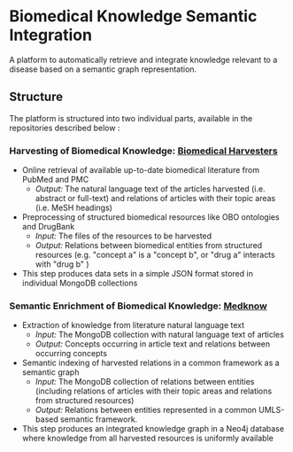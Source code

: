 # Biomedical Knowledge Semantic Integration
A platform to automatically retrieve and integrate knowledge relevant to a disease based on a semantic graph representation.

## Structure
The platform is structured into two individual parts, available in the repositories described below :
### Harvesting of Biomedical Knowledge: [Biomedical Harvesters](https://github.com/tasosnent/BiomedicalHarvesters)
* Online retrieval of available up-to-date biomedical literature from PubMed and PMC
  * *Output:* The natural language text of the articles harvested (i.e. abstract or full-text) and relations of articles with their topic areas (i.e. MeSH headings)
* Preprocessing of structured biomedical resources like OBO ontologies and DrugBank 
  * *Input:* The files of the resources to be harvested
  * *Output:* Relations between biomedical entities from structured resources (e.g. "concept a" is a "concept b", or "drug a" interacts with "drug b" )  
* This step produces data sets in a simple JSON format stored in individual MongoDB collections
### Semantic Enrichment of Biomedical Knowledge: [Medknow](https://github.com/kbogas/medknow)
* Extraction of knowledge from literature natural language text
  * *Input:* The MongoDB collection with natural language text of articles 
  * *Output:* Concepts occurring in article text and relations between occurring concepts
* Semantic indexing of harvested relations in a common framework as a semantic graph 
  * *Input:* The MongoDB collection of relations between entities (including relations of articles with their topic areas and relations from structured resources)
  * *Output:* Relations between entities represented in a common UMLS-based semantic framework.
* This step produces an integrated knowledge graph in a Neo4j database where knowledge from all harvested resources is uniformly available 
